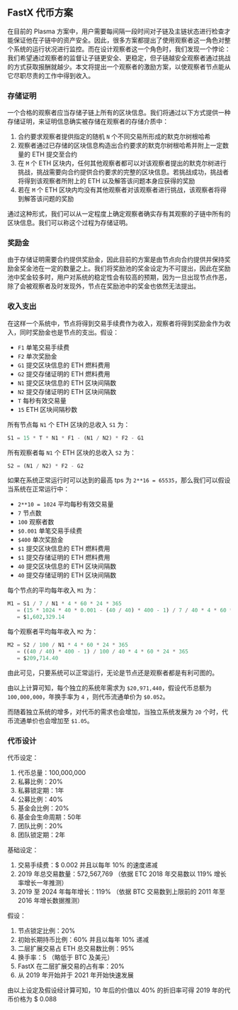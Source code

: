 ## FastX 代币方案

在目前的 Plasma 方案中，用户需要每间隔一段时间对子链及主链状态进行检查才能保证他在子链中的资产安全。因此，很多方案都提出了使用观察者这一角色对整个系统的运行状况进行监控。而在设计观察者这一个角色时，我们发现一个悖论：我们希望通过观察者的监督让子链更安全、更稳定，但子链越安全观察者通过挑战的方式获取报酬就越少。本文将提出一个观察者的激励方案，以使观察者节点能从它尽职尽责的工作中得到收入。

### 存储证明

一个合格的观察者应当存储子链上所有的区块信息。我们将通过以下方式提供一种存储证明，来证明信息确实被存储在观察者的存储介质中：

1. 合约要求观察者提供指定的随机 `N` 个不同交易所形成的默克尔树根哈希
2. 观察者通过已存储的区块信息构造出合约要求的默克尔树根哈希并附上一定数量的 ETH 提交至合约
3. 在 `M` 个 ETH 区块内，任何其他观察者都可以对该观察者提出的默克尔树进行挑战，挑战需要向合约提供合约要求的完整的区块信息。若挑战成功，挑战者将得到该观察者所附上的 ETH 以及解答该问题本身应获得的奖励
4. 若在 `M` 个 ETH 区块内均没有其他观察者对该观察者进行挑战，该观察者将得到解答该问题的奖励

通过这种形式，我们可以从一定程度上确定观察者确实存有其观察的子链中所有的区块信息。我们可以称这个过程为存储证明。

### 奖励金

由于存储证明需要合约提供奖励金，因此目前的方案是由节点向合约提供并保持奖励金奖金池在一定的数量之上。我们将奖励池的奖金设定为不可提出，因此在奖励池中奖金较多时，用户对系统的稳定性会有较高的预期，因为一旦出现节点作恶，除了会被观察者及时发现外，节点在奖励池中的奖金也依然无法提出。

### 收入支出

在这样一个系统中，节点将得到交易手续费作为收入，观察者将得到奖励金作为收入，同时奖励金也是节点的支出。假设：

- `F1` 单笔交易手续费
- `F2` 单次奖励金
- `G1` 提交区块信息的 ETH 燃料费用
- `G2` 提交存储证明的 ETH 燃料费用
- `N1` 提交区块信息的 ETH 区块间隔数
- `N2` 提交存储证明的 ETH 区块间隔数
- `T` 每秒有效交易量
- `15` ETH 区块间隔秒数

所有节点每 `N1` 个 ETH 区块的总收入 `S1` 为：

```sql
S1 = 15 * T * N1 * F1 - (N1 / N2) * F2 - G1
```

所有观察者每 `N1` 个 ETH 区块的总收入 `S2` 为：

```sql
S2 = (N1 / N2) * F2 - G2
```

如果在系统正常运行时可以达到的最高 tps 为 `2**16 = 65535`，那么我们可以假设当系统在正常运行中：

- `2**10 = 1024` 平均每秒有效交易量
- `7` 节点数
- `100` 观察者数
- `$0.001` 单笔交易手续费
- `$400` 单次奖励金
- `$1` 提交区块信息的 ETH 燃料费用
- `$1` 提交存储证明的 ETH 燃料费用
- `40` 提交区块信息的 ETH 区块间隔数
- `40` 提交存储证明的 ETH 区块间隔数

每个节点的平均每年收入 `M1` 为：

```sql
M1 = S1 / 7 / N1 * 4 * 60 * 24 * 365
   = (15 * 1024 * 40 * 0.001 - (40 / 40) * 400 - 1) / 7 / 40 * 4 * 60 * 24 * 365
   = $1,602,329.14
```

每个观察者平均每年收入 `M2` 为：

```sql
M2 = S2 / 100 / N1 * 4 * 60 * 24 * 365
   = ((40 / 40) * 400 - 1) / 100 / 40 * 4 * 60 * 24 * 365
   = $209,714.40
```

由此可见，只要系统可以正常运行，无论是节点还是观察者都是有利可图的。

由以上计算可知，每个独立的系统年需求为 `$20,971,440`，假设代币总额为 `100,000,000`，年换手率为 `4` ，则代币流通单价为 `$0.052`。

而随着独立系统的增多，对代币的需求也会增加，当独立系统发展为 `20` 个时，代币流通单价也会增加至 `$1.05`。

### 代币设计

代币设定：

1. 代币总量：100,000,000
2. 私募比例：20%
3. 私募锁定期：1年
4. 公募比例：40%
5. 基金会比例：20%
6. 基金会生命周期：50年
7. 团队比例：20%
8. 团队锁定期：2年

基础设定：

1. 交易手续费：$ 0.002 并且以每年 10% 的速度递减
2. 2019 年总交易数量：572,567,769 （依据 ETC 2018 年交易数以 119% 增长率增长一年推测）
3. 2019 至 2024 年每年增长：119% （依据 BTC 交易数到上限前的 2011 年至 2016 年增长数据推测）

假设：

1. 节点锁定比例：20%
2. 初始长期持币比例：60% 并且以每年 10% 递减
3. 二层扩展交易占 ETH 总交易数比例：95%
4. 换手率：5 （略低于 BTC 及美元）
5. FastX 在二层扩展交易的占有率：20%
6. 从 2019 年开始并于 2021 年开始快速发展

由以上设定及假设经计算可知，10 年后的价值以 40% 的折旧率可得 2019 年的代币价格为  $ 0.088
